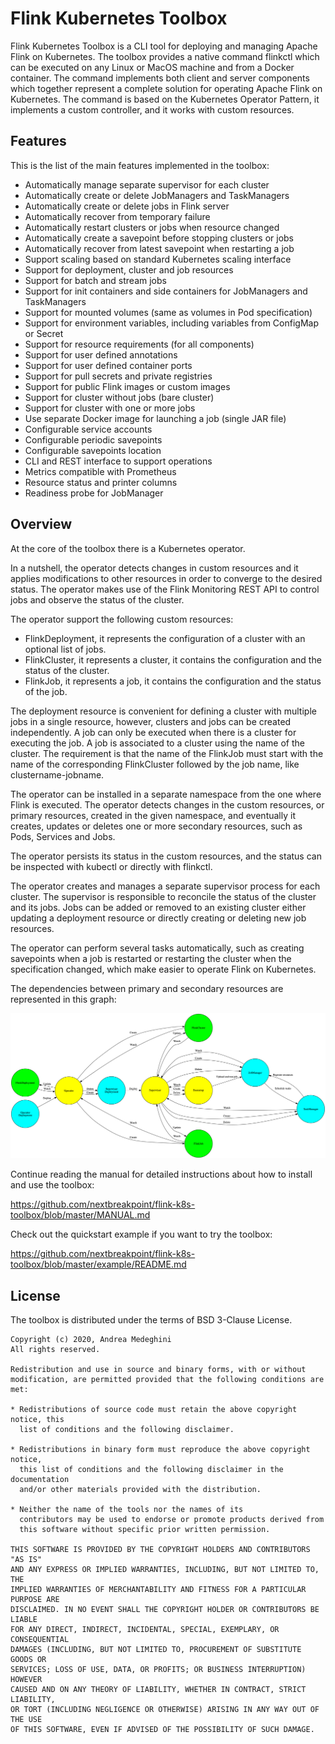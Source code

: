 # Flink Kubernetes Toolbox

Flink Kubernetes Toolbox is a CLI tool for deploying and managing Apache Flink on Kubernetes.
The toolbox provides a native command flinkctl which can be executed on any Linux or MacOS machine and from a Docker container.
The command implements both client and server components which together represent a complete solution for operating Apache Flink on Kubernetes.
The command is based on the Kubernetes Operator Pattern, it implements a custom controller, and it works with custom resources.         


## Features

This is the list of the main features implemented in the toolbox:
- Automatically manage separate supervisor for each cluster
- Automatically create or delete JobManagers and TaskManagers
- Automatically create or delete jobs in Flink server
- Automatically recover from temporary failure
- Automatically restart clusters or jobs when resource changed
- Automatically create a savepoint before stopping clusters or jobs
- Automatically recover from latest savepoint when restarting a job
- Support scaling based on standard Kubernetes scaling interface
- Support for deployment, cluster and job resources
- Support for batch and stream jobs
- Support for init containers and side containers for JobManagers and TaskManagers
- Support for mounted volumes (same as volumes in Pod specification)
- Support for environment variables, including variables from ConfigMap or Secret
- Support for resource requirements (for all components)
- Support for user defined annotations
- Support for user defined container ports
- Support for pull secrets and private registries
- Support for public Flink images or custom images
- Support for cluster without jobs (bare cluster)
- Support for cluster with one or more jobs
- Use separate Docker image for launching a job (single JAR file)
- Configurable service accounts
- Configurable periodic savepoints
- Configurable savepoints location
- CLI and REST interface to support operations
- Metrics compatible with Prometheus
- Resource status and printer columns
- Readiness probe for JobManager


## Overview

At the core of the toolbox there is a Kubernetes operator.

In a nutshell, the operator detects changes in custom resources and it applies
modifications to other resources in order to converge to the desired status.
The operator makes use of the Flink Monitoring REST API to control jobs
and observe the status of the cluster.

The operator support the following custom resources:
- FlinkDeployment, it represents the configuration of a cluster with an optional list of jobs.
- FlinkCluster, it represents a cluster, it contains the configuration and the status of the cluster.
- FlinkJob, it represents a job, it contains the configuration and the status of the job.

The deployment resource is convenient for defining a cluster with multiple jobs in a single resource,
however, clusters and jobs can be created independently. A job can only be executed when there is a
cluster for executing the job. A job is associated to a cluster using the name of the cluster.
The requirement is that the name of the FlinkJob must start with the name of the corresponding
FlinkCluster followed by the job name, like clustername-jobname.

The operator can be installed in a separate namespace from the one where Flink is executed.
The operator detects changes in the custom resources, or primary resources, created in the given namespace,
and eventually it creates, updates or deletes one or more secondary resources, such as Pods, Services and Jobs.  

The operator persists its status in the custom resources, and the
status can be inspected with kubectl or directly with flinkctl.

The operator creates and manages a separate supervisor process for each cluster.
The supervisor is responsible to reconcile the status of the cluster and its jobs.
Jobs can be added or removed to an existing cluster either updating a deployment
resource or directly creating or deleting new job resources.

The operator can perform several tasks automatically, such as creating savepoints when a job is restarted
or restarting the cluster when the specification changed, which make easier to operate Flink on Kubernetes.  

The dependencies between primary and secondary resources are represented in this graph:

![Resource dependencies](/graphs/flink-operator.png "Resource dependencies")

Continue reading the manual for detailed instructions about how to install and use the toolbox:

https://github.com/nextbreakpoint/flink-k8s-toolbox/blob/master/MANUAL.md

Check out the quickstart example if you want to try the toolbox:

https://github.com/nextbreakpoint/flink-k8s-toolbox/blob/master/example/README.md


## License

The toolbox is distributed under the terms of BSD 3-Clause License.

    Copyright (c) 2020, Andrea Medeghini
    All rights reserved.

    Redistribution and use in source and binary forms, with or without
    modification, are permitted provided that the following conditions are met:

    * Redistributions of source code must retain the above copyright notice, this
      list of conditions and the following disclaimer.

    * Redistributions in binary form must reproduce the above copyright notice,
      this list of conditions and the following disclaimer in the documentation
      and/or other materials provided with the distribution.

    * Neither the name of the tools nor the names of its
      contributors may be used to endorse or promote products derived from
      this software without specific prior written permission.

    THIS SOFTWARE IS PROVIDED BY THE COPYRIGHT HOLDERS AND CONTRIBUTORS "AS IS"
    AND ANY EXPRESS OR IMPLIED WARRANTIES, INCLUDING, BUT NOT LIMITED TO, THE
    IMPLIED WARRANTIES OF MERCHANTABILITY AND FITNESS FOR A PARTICULAR PURPOSE ARE
    DISCLAIMED. IN NO EVENT SHALL THE COPYRIGHT HOLDER OR CONTRIBUTORS BE LIABLE
    FOR ANY DIRECT, INDIRECT, INCIDENTAL, SPECIAL, EXEMPLARY, OR CONSEQUENTIAL
    DAMAGES (INCLUDING, BUT NOT LIMITED TO, PROCUREMENT OF SUBSTITUTE GOODS OR
    SERVICES; LOSS OF USE, DATA, OR PROFITS; OR BUSINESS INTERRUPTION) HOWEVER
    CAUSED AND ON ANY THEORY OF LIABILITY, WHETHER IN CONTRACT, STRICT LIABILITY,
    OR TORT (INCLUDING NEGLIGENCE OR OTHERWISE) ARISING IN ANY WAY OUT OF THE USE
    OF THIS SOFTWARE, EVEN IF ADVISED OF THE POSSIBILITY OF SUCH DAMAGE.
